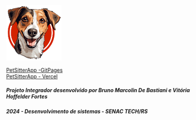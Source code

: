   <img src="https://raw.githubusercontent.com/fortesvitoria/PetsitterApp/main/assets/Images/icone1.png" width="150" height="150"> 
 
 [PetSitterApp -GitPages](https://fortesvitoria.github.io/PetsitterApp/)
 <br>
 [PetSitterApp - Vercel](https://petsitter-app-zeta.vercel.app/)


##### Projeto Integrador desenvolvido por Bruno Marcolin De Bastiani e Vitória Hoffelder Fortes
##### 2024 - Desenvolvimento de sistemas - SENAC TECH/RS
